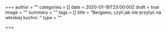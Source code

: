 +++
author = ""
categories = []
date = 2020-01-18T23:00:00Z
draft = true
image = ""
summary = ""
tags = []
title = "Bergamo, czyli jak nie przytyć na włoskiej kuchni. "
type = ""

+++
